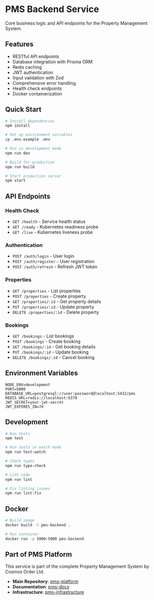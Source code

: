 # PMS Backend Service

Core business logic and API endpoints for the Property Management System.

## Features

- RESTful API endpoints
- Database integration with Prisma ORM
- Redis caching
- JWT authentication
- Input validation with Zod
- Comprehensive error handling
- Health check endpoints
- Docker containerization

## Quick Start

```bash
# Install dependencies
npm install

# Set up environment variables
cp .env.example .env

# Run in development mode
npm run dev

# Build for production
npm run build

# Start production server
npm start
```

## API Endpoints

### Health Check
- `GET /health` - Service health status
- `GET /ready` - Kubernetes readiness probe
- `GET /live` - Kubernetes liveness probe

### Authentication
- `POST /auth/login` - User login
- `POST /auth/register` - User registration
- `POST /auth/refresh` - Refresh JWT token

### Properties
- `GET /properties` - List properties
- `POST /properties` - Create property
- `GET /properties/:id` - Get property details
- `PUT /properties/:id` - Update property
- `DELETE /properties/:id` - Delete property

### Bookings
- `GET /bookings` - List bookings
- `POST /bookings` - Create booking
- `GET /bookings/:id` - Get booking details
- `PUT /bookings/:id` - Update booking
- `DELETE /bookings/:id` - Cancel booking

## Environment Variables

```env
NODE_ENV=development
PORT=5000
DATABASE_URL=postgresql://user:password@localhost:5432/pms
REDIS_URL=redis://localhost:6379
JWT_SECRET=your-jwt-secret
JWT_EXPIRES_IN=7d
```

## Development

```bash
# Run tests
npm test

# Run tests in watch mode
npm run test:watch

# Check types
npm run type-check

# Lint code
npm run lint

# Fix linting issues
npm run lint:fix
```

## Docker

```bash
# Build image
docker build -t pms-backend .

# Run container
docker run -p 5000:5000 pms-backend
```

## Part of PMS Platform

This service is part of the complete Property Management System by Cosmos Order Ltd.

- **Main Repository**: [pms-platform](https://github.com/Cosmos-Order-Ltd/pms-platform)
- **Documentation**: [pms-docs](https://github.com/Cosmos-Order-Ltd/pms-docs)
- **Infrastructure**: [pms-infrastructure](https://github.com/Cosmos-Order-Ltd/pms-infrastructure)